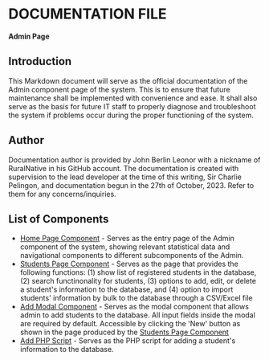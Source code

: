 # DOCUMENTATION FILE

**Admin Page**

## Introduction

This Markdown document will serve as the official documentation of the Admin component page of the system. This is to ensure that future maintenance shall be implemented with convenience and ease. It shall also serve as the basis for future IT staff to properly diagnose and troubleshoot the system if problems occur during the proper functioning of the system.

## Author

Documentation author is provided by John Berlin Leonor with a nickname of RuralNative in his GitHub account. The documentation is created with supervision to the lead developer at the time of this writing, Sir Charlie Pelingon, and documentation begun in the 27th of October, 2023.
Refer to them for any concerns/inquiries.

## List of Components

- [Home Page Component](home.php) - Serves as the entry page of the Admin component of the system, showing relevant statistical data and navigational components to different subcomponents of the Admin.
- [Students Page Component](1index.php) - Serves as the page that provides the following functions: (1) show list of registered students in the database, (2) search functinonality for students, (3) options to add, edit, or delete a student's information to the database, and (4) option to import students' information by bulk to the database through a CSV/Excel file
- [Add Modal Component](add_modal.php) - Serves as the modal component that allows admin to add students to the database. All input fields inside the modal are required by default. Accessible by clicking the 'New' button as shown in the page produced by the [Students Page Component](1index.php)
- [Add PHP Script](add.php) - Serves as the PHP script for adding a student's information to the database.
